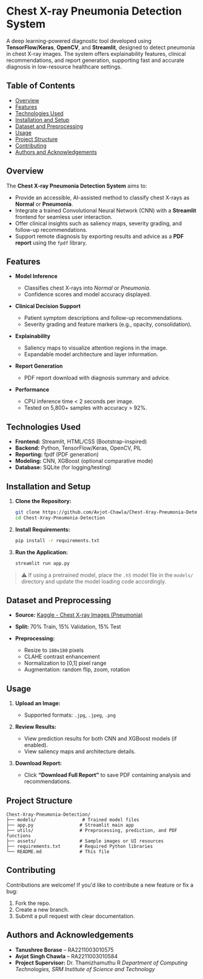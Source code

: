# Chest X-ray Pneumonia Detection System

A deep learning-powered diagnostic tool developed using **TensorFlow/Keras**, **OpenCV**, and **Streamlit**, designed to detect pneumonia in chest X-ray images. The system offers explainability features, clinical recommendations, and report generation, supporting fast and accurate diagnosis in low-resource healthcare settings.

## Table of Contents

* [Overview](#overview)
* [Features](#features)
* [Technologies Used](#technologies-used)
* [Installation and Setup](#installation-and-setup)
* [Dataset and Preprocessing](#dataset-and-preprocessing)
* [Usage](#usage)
* [Project Structure](#project-structure)
* [Contributing](#contributing)
* [Authors and Acknowledgements](#authors-and-acknowledgements)

## Overview

The **Chest X-ray Pneumonia Detection System** aims to:

* Provide an accessible, AI-assisted method to classify chest X-rays as **Normal** or **Pneumonia**.
* Integrate a trained Convolutional Neural Network (CNN) with a **Streamlit** frontend for seamless user interaction.
* Offer clinical insights such as saliency maps, severity grading, and follow-up recommendations.
* Support remote diagnosis by exporting results and advice as a **PDF report** using the `fpdf` library.

## Features

* **Model Inference**

  * Classifies chest X-rays into *Normal* or *Pneumonia*.
  * Confidence scores and model accuracy displayed.

* **Clinical Decision Support**

  * Patient symptom descriptions and follow-up recommendations.
  * Severity grading and feature markers (e.g., opacity, consolidation).

* **Explainability**

  * Saliency maps to visualize attention regions in the image.
  * Expandable model architecture and layer information.

* **Report Generation**

  * PDF report download with diagnosis summary and advice.

* **Performance**

  * CPU inference time < 2 seconds per image.
  * Tested on 5,800+ samples with accuracy > 92%.

## Technologies Used

* **Frontend:** Streamlit, HTML/CSS (Bootstrap-inspired)
* **Backend:** Python, TensorFlow/Keras, OpenCV, PIL
* **Reporting:** fpdf (PDF generation)
* **Modeling:** CNN, XGBoost (optional comparative mode)
* **Database:** SQLite (for logging/testing)

## Installation and Setup

1. **Clone the Repository:**

   ```bash
   git clone https://github.com/Avjot-Chawla/Chest-Xray-Pneumonia-Detection.git
   cd Chest-Xray-Pneumonia-Detection
   ```

2. **Install Requirements:**

   ```bash
   pip install -r requirements.txt
   ```

3. **Run the Application:**

   ```bash
   streamlit run app.py
   ```

> ⚠️ If using a pretrained model, place the `.h5` model file in the `models/` directory and update the model loading code accordingly.

## Dataset and Preprocessing

* **Source:** [Kaggle - Chest X-ray Images (Pneumonia)](https://www.kaggle.com/paultimothymooney/chest-xray-pneumonia)
* **Split:** 70% Train, 15% Validation, 15% Test
* **Preprocessing:**

  * Resize to `180x180` pixels
  * CLAHE contrast enhancement
  * Normalization to \[0,1] pixel range
  * Augmentation: random flip, zoom, rotation

## Usage

1. **Upload an Image:**

   * Supported formats: `.jpg`, `.jpeg`, `.png`

2. **Review Results:**

   * View prediction results for both CNN and XGBoost models (if enabled).
   * View saliency maps and architecture details.

3. **Download Report:**

   * Click **“Download Full Report”** to save PDF containing analysis and recommendations.

## Project Structure

```
Chest-Xray-Pneumonia-Detection/
├── models/                 # Trained model files
├── app.py                 # Streamlit main app
├── utils/                 # Preprocessing, prediction, and PDF functions
├── assets/                # Sample images or UI resources
├── requirements.txt       # Required Python libraries
└── README.md              # This file
```

## Contributing

Contributions are welcome! If you'd like to contribute a new feature or fix a bug:

1. Fork the repo.
2. Create a new branch.
3. Submit a pull request with clear documentation.

## Authors and Acknowledgements

* **Tanushree Borase** – RA2211003010575
* **Avjot Singh Chawla** – RA2211003010584
* **Project Supervisor:** Dr. Thamizhamuthu R
  *Department of Computing Technologies, SRM Institute of Science and Technology*
